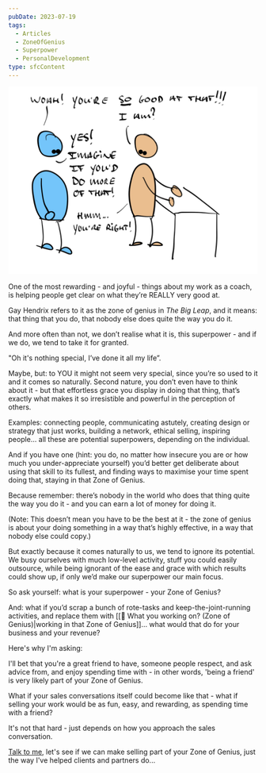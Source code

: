 ```yaml
---
pubDate: 2023-07-19
tags:
  - Articles
  - ZoneOfGenius
  - Superpower
  - PersonalDevelopment
type: sfcContent
---
```


![](Media/SalesFlowCoach.app_Nobody-quite-like-you-Zone-of-Genius_MartinStellar.jpg)

One of the most rewarding - and joyful - things about my work as a coach, is helping people get clear on what they’re REALLY very good at.

Gay Hendrix refers to it as the zone of genius in *The Big Leap*, and it means: that thing that you do, that nobody else does quite the way you do it.

And more often than not, we don’t realise what it is, this superpower - and if we do, we tend to take it for granted.

"Oh it's nothing special, I’ve done it all my life”.

Maybe, but: to YOU it might not seem very special, since you’re so used to it and it comes so naturally. Second nature, you don’t even have to think about it - but that effortless grace you display in doing that thing, that’s exactly what makes it so irresistible and powerful in the perception of others.

Examples: connecting people, communicating astutely, creating design or strategy that just works, building a network, ethical selling, inspiring people… all these are potential superpowers, depending on the individual.

And if you have one (hint: you do, no matter how insecure you are or how much you under-appreciate yourself) you’d better get deliberate about using that skill to its fullest, and finding ways to maximise your time spent doing that, staying in that Zone of Genius.

Because remember: there’s nobody in the world who does that thing quite the way you do it - and you can earn a lot of money for doing it.

(Note: This doesn’t mean you have to be the best at it - the zone of genius is about your doing something in a way that’s highly effective, in a way that nobody else could copy.)

But exactly because it comes naturally to us, we tend to ignore its potential. We busy ourselves with much low-level activity, stuff you could easily outsource, while being ignorant of the ease and grace with which results could show up, if only we’d make our superpower our main focus.

So ask yourself: what is your superpower - your Zone of Genius?

And: what if you’d scrap a bunch of rote-tasks and keep-the-joint-running activities, and replace them with [[📄 What you working on? (Zone of Genius)|working in that Zone of Genius]]… what would that do for your business and your revenue?

Here's why I'm asking:

I'll bet that you're a great friend to have, someone people respect, and ask advice from, and enjoy spending time with - in other words, 'being a friend' is very likely part of your Zone of Genius.

What if your sales conversations itself could become like that - what if selling your work would be as fun, easy, and rewarding, as spending time with a friend?

It's not that hard - just depends on how you approach the sales conversation.

[Talk to me](mailto:personal@martinstellar.com), let's see if we can make selling part of your Zone of Genius, just the way I've helped clients and partners do...
